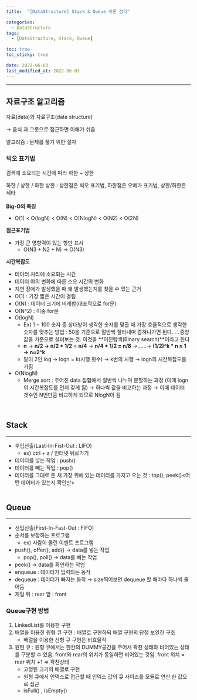 ```yaml
---
title:  "[DataStructure] Stack & Queue 이론 정리" 

categories:
  - DataStructure
tags:
  - [DataStructure, Stack, Queue]

toc: true
toc_sticky: true

date: 2022-06-03
last_modified_at: 2022-06-03
---
```


---
## 자료구조 알고리즘

자료(data)와 자료구조(data structure)

→ 음식 과 그릇으로 접근하면 이해가 쉬움

알고리즘 : 문제를 풀기 위한 절차

### 빅오 표기법

검색에 소요되는 시간에 따라 하한 ~ 상한

하한 / 상한 / 하한 상한 : 상한점은 빅오 표기법, 하한점은 오메가 표기법, 상한/하한은 세타
<br><br>
**Big-O의 특징**

-   O(1) < O(logN) < O(N) < O(NlogN) < O(N2) < O(2N)

**점근표기법**

-   가장 큰 영향력이 있는 항만 표시
    -   O(N3 + N2 + N) -> O(N3)

**시간복잡도**

-   데이터 처리에 소요되는 시간
-   데이터 야의 변화에 따른 소요 시간의 변화
-   지연 장애가 발생했을 때 왜 발생했는지를 찾을 수 있는 근거
-   O(1) : 가장 짧은 시간이 걸림
-   O(N) : 데이터 크기에 비례함(대표적으로 for문)
-   O(N^2) : 이중 for문
-   O(logN)
    -   Ex) 1 ~ 100 숫자 중 상대방이 생각한 숫자를 맞출 때 가장 효율적으로 생각한 숫자를 맞추는 방법 : 50을 기준으로 절반씩 잘라내며 좁혀나가면 된다. ∴중앙값을 기준으로 살펴보는 것. 이것을 \*\*이진탐색(Binary search)\*\*이라고 한다
    -   **n** → **n/2 → n/2 \* 1/2** = **n/4** → **n/4 \* 1/2 = n/8** →……→ **(1/2)^k \* n ≈ 1 → n≈2^k**
    -   밑이 2인 log → logn = k(시행 횟수) → k번의 시행 → logn의 시간복잡도를 가짐
-   O(NlogN)
    -   Merge sort : 주어진 data 집합에서 절반씩 나누며 분할하는 과정 (이때 logn의 시간복잡도를 먼저 갖게 됨) → 하나씩 값을 비교하는 과정 → 이때 데이터 갯수인 N번만큼 비교하게 되므로 NlogN이 됨

<br>

## Stack
---
-   후입선출(Last-In-Fist-Out : LIFO)
    -   ex) ctrl + z / 인터넷 뒤로가기
-   데이터를 넣는 작업 : push()
-   데이터를 빼는 작업 : pop()
-   데이터를 그대로 둔 채 가장 위에 있는 데이터를 가지고 오는 것 : top(), peek()<어떤 데이터가 있는지 확인만>
<br><br>

## Queue
---
-   선입선출(First-In-Fast-Out : FIFO)
-   순서를 보장하는 프로그램
    -   ex) 사람이 몰린 이벤트 프로그램
-   push(), offer(), add() → data를 넣는 작업
    -   pop(), poll() → data를 빼는 작업
-   peek() → data를 확인하는 작업
-   enqueue : 데이터가 입력되는 동작
-   dequeue : 데이터가 빠지는 동작 → size찍어보면 dequeue 할 때마다 하나씩 줄어듬
-   제일 뒤 : rear 앞 : front

### Queue구현 방법

1.  LinkedList를 이용한 구현
2.  배열을 이용한 원형 큐 구현 : 배열로 구현하되 배열 구현의 단점 보완한 구조
       - 배열을 이용한 선형 큐 구현은 비효율적
3.  원현 큐 : 원형 큐에서는 한칸의 DUMMY공간을 주어서 꽉찬 상태와 비어있는 상태를 구분할 수 있음. front와 rear의 위치가 동일하면 비어있는 것임. front 위치 = rear 위치 +1 ⇒ 꽉찬상태
    - 고정된 크기의 배열로 구현
    - 원형 큐에서 인덱스로 접근할 때 인덱스 값의 큐 사이즈를 모듈로 연산 한 값으로 접근
    - isFull() , isEmpty()